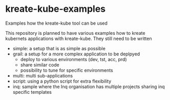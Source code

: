 # kreate-kube-examples
Examples how the kreate-kube tool can be used

This repository is planned to have various examples how to kreate kubernets applications with kreate-kube. They still need to be written
- simple: a setup that is as simple as possible
- grail: a setup for a more complex application to be deplpyed
  -  deploy to various environments (dev, tst, acc, prd)
  -  share similar code
  -  possibility to tune for specific environments
- multi: multi sub-applications
- script: using a python script for extra flexibility
- inq: sample where the Inq organisation has multiple projects sharing inq specific templates
